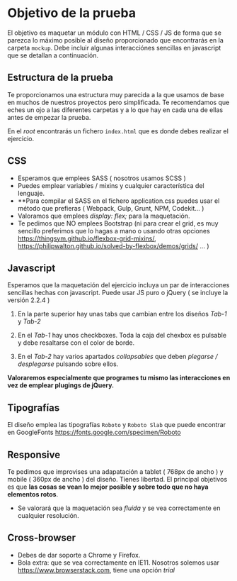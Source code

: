 Objetivo de la prueba
=====================

El objetivo es maquetar un módulo con HTML / CSS / JS de forma que se parezca lo máximo posible al diseño proporcionado que encontrarás en la carpeta `mockup`. Debe incluir algunas interacciónes sencillas en javascript que se detallan a continuación.

## Estructura de la prueba

Te proporcionamos una estructura muy parecida a la que usamos de base en muchos de nuestros proyectos pero simplificada. Te recomendamos que eches un ojo a las diferentes carpetas y a lo que hay en cada una de ellas antes de empezar la prueba.

En el _root_ encontrarás un fichero `index.html` que es donde debes realizar el ejercicio.

## CSS

- Esperamos que emplees SASS ( nosotros usamos SCSS )
- Puedes emplear variables / mixins y cualquier característica del lenguaje.
- **Para compilar el SASS en el fichero application.css puedes usar el método que prefieras ( Webpack, Gulp, Grunt, NPM, Codekit... )
- Valoramos que emplees _display: flex;_ para la maquetación.
- Te pedimos que NO emplees Bootstrap (ni para crear el grid, es muy sencillo preferimos que lo hagas a mano o usando otras opciones https://thingsym.github.io/flexbox-grid-mixins/, https://philipwalton.github.io/solved-by-flexbox/demos/grids/ ... )

## Javascript

Esperamos que la maquetación del ejercicio incluya un par de interacciones sencillas hechas con javascript. Puede usar JS puro o jQuery ( se incluye la versión 2.2.4 )

1. En la parte superior hay unas tabs que cambian entre los diseños _Tab-1_ y _Tab-2_

2. En el _Tab-1_ hay unos checkboxes. Toda la caja del chexbox es pulsable y debe resaltarse con el color de borde.

3. En el _Tab-2_ hay varios apartados _collapsables_ que deben _plegarse / desplegarse_ pulsando sobre ellos.

**Valoraremos especialmente que programes tu mismo las interacciones en vez de emplear plugings de jQuery.**

## Tipografías

El diseño emplea las tipografías `Roboto` y  `Roboto Slab` que puede encontrar en GoogleFonts https://fonts.google.com/specimen/Roboto
 
## Responsive

Te pedimos que improvises una adapatación a tablet ( 768px de ancho ) y mobile ( 360px de ancho ) del diseño. Tienes libertad. El principal objetivos es que **las cosas se vean lo mejor posible y sobre todo que no haya elementos rotos**.

- Se valorará que la maquetación sea _fluida_ y se vea correctamente en cualquier resolución.

## Cross-browser

- Debes de dar soporte a Chrome y Firefox.
- Bola extra: que se vea correctamente en IE11. Nosotros solemos usar https://www.browserstack.com, tiene una opción _trial_